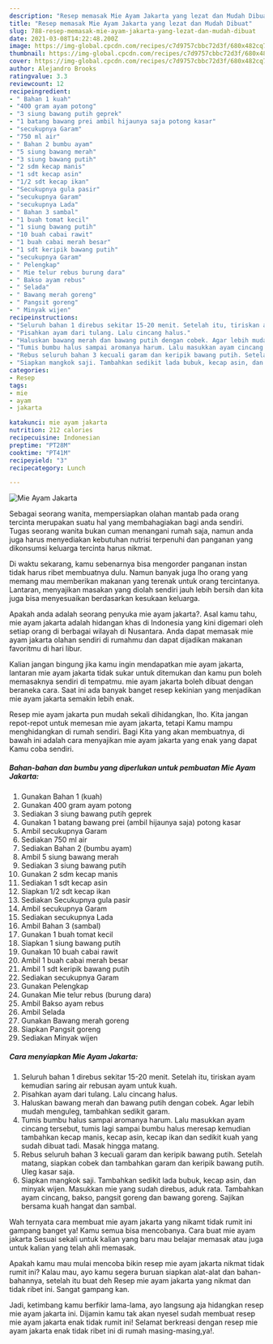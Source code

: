 ```yaml
---
description: "Resep memasak Mie Ayam Jakarta yang lezat dan Mudah Dibuat"
title: "Resep memasak Mie Ayam Jakarta yang lezat dan Mudah Dibuat"
slug: 788-resep-memasak-mie-ayam-jakarta-yang-lezat-dan-mudah-dibuat
date: 2021-03-08T14:22:48.200Z
image: https://img-global.cpcdn.com/recipes/c7d9757cbbc72d3f/680x482cq70/mie-ayam-jakarta-foto-resep-utama.jpg
thumbnail: https://img-global.cpcdn.com/recipes/c7d9757cbbc72d3f/680x482cq70/mie-ayam-jakarta-foto-resep-utama.jpg
cover: https://img-global.cpcdn.com/recipes/c7d9757cbbc72d3f/680x482cq70/mie-ayam-jakarta-foto-resep-utama.jpg
author: Alejandro Brooks
ratingvalue: 3.3
reviewcount: 12
recipeingredient:
- " Bahan 1 kuah"
- "400 gram ayam potong"
- "3 siung bawang putih geprek"
- "1 batang bawang prei ambil hijaunya saja potong kasar"
- "secukupnya Garam"
- "750 ml air"
- " Bahan 2 bumbu ayam"
- "5 siung bawang merah"
- "3 siung bawang putih"
- "2 sdm kecap manis"
- "1 sdt kecap asin"
- "1/2 sdt kecap ikan"
- "Secukupnya gula pasir"
- "secukupnya Garam"
- "secukupnya Lada"
- " Bahan 3 sambal"
- "1 buah tomat kecil"
- "1 siung bawang putih"
- "10 buah cabai rawit"
- "1 buah cabai merah besar"
- "1 sdt keripik bawang putih"
- "secukupnya Garam"
- " Pelengkap"
- " Mie telur rebus burung dara"
- " Bakso ayam rebus"
- " Selada"
- " Bawang merah goreng"
- " Pangsit goreng"
- " Minyak wijen"
recipeinstructions:
- "Seluruh bahan 1 direbus sekitar 15-20 menit. Setelah itu, tiriskan ayam kemudian saring air rebusan ayam untuk kuah."
- "Pisahkan ayam dari tulang. Lalu cincang halus."
- "Haluskan bawang merah dan bawang putih dengan cobek. Agar lebih mudah menguleg, tambahkan sedikit garam."
- "Tumis bumbu halus sampai aromanya harum. Lalu masukkan ayam cincang tersebut, tumis lagi sampai bumbu halus meresap kemudian tambahkan kecap manis, kecap asin, kecap ikan dan sedikit kuah yang sudah dibuat tadi. Masak hingga matang."
- "Rebus seluruh bahan 3 kecuali garam dan keripik bawang putih. Setelah matang, siapkan cobek dan tambahkan garam dan keripik bawang putih. Uleg kasar saja."
- "Siapkan mangkok saji. Tambahkan sedikit lada bubuk, kecap asin, dan minyak wijen. Masukkan mie yang sudah direbus, aduk rata. Tambahkan ayam cincang, bakso, pangsit goreng dan bawang goreng. Sajikan bersama kuah hangat dan sambal."
categories:
- Resep
tags:
- mie
- ayam
- jakarta

katakunci: mie ayam jakarta 
nutrition: 212 calories
recipecuisine: Indonesian
preptime: "PT28M"
cooktime: "PT41M"
recipeyield: "3"
recipecategory: Lunch

---
```



![Mie Ayam Jakarta](https://img-global.cpcdn.com/recipes/c7d9757cbbc72d3f/680x482cq70/mie-ayam-jakarta-foto-resep-utama.jpg)

Sebagai seorang wanita, mempersiapkan olahan mantab pada orang tercinta merupakan suatu hal yang membahagiakan bagi anda sendiri. Tugas seorang  wanita bukan cuman menangani rumah saja, namun anda juga harus menyediakan kebutuhan nutrisi terpenuhi dan panganan yang dikonsumsi keluarga tercinta harus nikmat.

Di waktu  sekarang, kamu sebenarnya bisa mengorder panganan instan tidak harus ribet membuatnya dulu. Namun banyak juga lho orang yang memang mau memberikan makanan yang terenak untuk orang tercintanya. Lantaran, menyajikan masakan yang diolah sendiri jauh lebih bersih dan kita juga bisa menyesuaikan berdasarkan kesukaan keluarga. 



Apakah anda adalah seorang penyuka mie ayam jakarta?. Asal kamu tahu, mie ayam jakarta adalah hidangan khas di Indonesia yang kini digemari oleh setiap orang di berbagai wilayah di Nusantara. Anda dapat memasak mie ayam jakarta olahan sendiri di rumahmu dan dapat dijadikan makanan favoritmu di hari libur.

Kalian jangan bingung jika kamu ingin mendapatkan mie ayam jakarta, lantaran mie ayam jakarta tidak sukar untuk ditemukan dan kamu pun boleh memasaknya sendiri di tempatmu. mie ayam jakarta boleh dibuat dengan beraneka cara. Saat ini ada banyak banget resep kekinian yang menjadikan mie ayam jakarta semakin lebih enak.

Resep mie ayam jakarta pun mudah sekali dihidangkan, lho. Kita jangan repot-repot untuk memesan mie ayam jakarta, tetapi Kamu mampu menghidangkan di rumah sendiri. Bagi Kita yang akan membuatnya, di bawah ini adalah cara menyajikan mie ayam jakarta yang enak yang dapat Kamu coba sendiri.

<!--inarticleads1-->

##### Bahan-bahan dan bumbu yang diperlukan untuk pembuatan Mie Ayam Jakarta:

1. Gunakan  Bahan 1 (kuah)
1. Gunakan 400 gram ayam potong
1. Sediakan 3 siung bawang putih geprek
1. Gunakan 1 batang bawang prei (ambil hijaunya saja) potong kasar
1. Ambil secukupnya Garam
1. Sediakan 750 ml air
1. Sediakan  Bahan 2 (bumbu ayam)
1. Ambil 5 siung bawang merah
1. Sediakan 3 siung bawang putih
1. Gunakan 2 sdm kecap manis
1. Sediakan 1 sdt kecap asin
1. Siapkan 1/2 sdt kecap ikan
1. Sediakan Secukupnya gula pasir
1. Ambil secukupnya Garam
1. Sediakan secukupnya Lada
1. Ambil  Bahan 3 (sambal)
1. Gunakan 1 buah tomat kecil
1. Siapkan 1 siung bawang putih
1. Gunakan 10 buah cabai rawit
1. Ambil 1 buah cabai merah besar
1. Ambil 1 sdt keripik bawang putih
1. Sediakan secukupnya Garam
1. Gunakan  Pelengkap
1. Gunakan  Mie telur rebus (burung dara)
1. Ambil  Bakso ayam rebus
1. Ambil  Selada
1. Gunakan  Bawang merah goreng
1. Siapkan  Pangsit goreng
1. Sediakan  Minyak wijen




<!--inarticleads2-->

##### Cara menyiapkan Mie Ayam Jakarta:

1. Seluruh bahan 1 direbus sekitar 15-20 menit. Setelah itu, tiriskan ayam kemudian saring air rebusan ayam untuk kuah.
1. Pisahkan ayam dari tulang. Lalu cincang halus.
1. Haluskan bawang merah dan bawang putih dengan cobek. Agar lebih mudah menguleg, tambahkan sedikit garam.
1. Tumis bumbu halus sampai aromanya harum. Lalu masukkan ayam cincang tersebut, tumis lagi sampai bumbu halus meresap kemudian tambahkan kecap manis, kecap asin, kecap ikan dan sedikit kuah yang sudah dibuat tadi. Masak hingga matang.
1. Rebus seluruh bahan 3 kecuali garam dan keripik bawang putih. Setelah matang, siapkan cobek dan tambahkan garam dan keripik bawang putih. Uleg kasar saja.
1. Siapkan mangkok saji. Tambahkan sedikit lada bubuk, kecap asin, dan minyak wijen. Masukkan mie yang sudah direbus, aduk rata. Tambahkan ayam cincang, bakso, pangsit goreng dan bawang goreng. Sajikan bersama kuah hangat dan sambal.




Wah ternyata cara membuat mie ayam jakarta yang nikamt tidak rumit ini gampang banget ya! Kamu semua bisa mencobanya. Cara buat mie ayam jakarta Sesuai sekali untuk kalian yang baru mau belajar memasak atau juga untuk kalian yang telah ahli memasak.

Apakah kamu mau mulai mencoba bikin resep mie ayam jakarta nikmat tidak rumit ini? Kalau mau, ayo kamu segera buruan siapkan alat-alat dan bahan-bahannya, setelah itu buat deh Resep mie ayam jakarta yang nikmat dan tidak ribet ini. Sangat gampang kan. 

Jadi, ketimbang kamu berfikir lama-lama, ayo langsung aja hidangkan resep mie ayam jakarta ini. Dijamin kamu tak akan nyesel sudah membuat resep mie ayam jakarta enak tidak rumit ini! Selamat berkreasi dengan resep mie ayam jakarta enak tidak ribet ini di rumah masing-masing,ya!.

